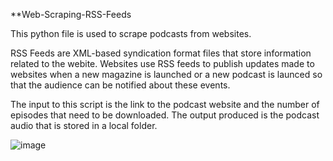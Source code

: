 **Web-Scraping-RSS-Feeds

This python file is used to scrape podcasts from websites.

RSS Feeds are XML-based syndication format files that store information related to the webite. Websites use RSS feeds to publish updates made to websites when a new magazine is launched or a new podcast is launced so that the audience can be notified about these events. 


The input to this script is the link to the podcast website and the number of episodes that need to be downloaded. 
The output produced is the podcast audio that is stored in a local folder.

![image](https://user-images.githubusercontent.com/54661364/133907306-ebf324ed-53c7-4577-8c8f-4928d6610ddc.png)

